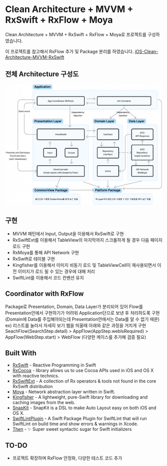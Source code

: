# Clean Architecture + MVVM + RxSwift + RxFlow + Moya

Clean Architecture + MVVM + RxSwift + RxFlow + Moya로 프로젝트를 구성하였습니다.

이 프로젝트를 참고해서 RxFlow 추가 및 Package 분리를 하였습니다.
[iOS-Clean-Architecture-MVVM-RxSwift](https://github.com/kwontaewan/iOS-Clean-Architecture-MVVM-RxSwift)


## 전체 Architecture 구성도
![Alt text](README_FILES/Architecture.png?raw=true "Modules Dependencie")


## 구현
* MVVM 패턴에서 Input, Output을 이용해서 RxSwift로 구현
* RxSwiftExt를 이용해서 TableView의 마지막까지 스크롤하게 될 경우 다음 페이지 로드 구현
* RxMoya를 통해 API Network 구현
* RxSwift로 테이블 구현
* Kingfisher를 이용해서 이미지 비동기 로드 및 TableViewCell이 재사용되면서 이전 이미지가 로드 될 수 있는 경우에 대해 처리
* SwiftLint를 이용해서 코드 컨벤션 유지


## Coordinator with RxFlow
Package로 Presentation, Domain, Data Layer가 분리되어 있어 Flow를 Presentation안에서 구현하기가 어려워 Application단으로 보낸 후 처리하도록 구현 (Domain에 Data를 주입해야되는데 Presentation안에서는 Data를 알 수 없기 때문)
ex) 리스트를 눌러서 자세히 보기 웹을 띄울때 아래와 같은 과정을 거치게 구현 SeachFlow(SearchStep.detail) > AppFlow(AppStep.webIsRequired) > AppFlow(WebStep.start) > WebFlow
(다양한 케이스를 추가해 검증 필요)


## Built With
- [RxSwift](https://github.com/ReactiveX/RxSwift) - Reactive Programming in Swift
- [RxCocoa](https://github.com/ReactiveX/RxSwift) - library allows us to use Cocoa APIs used in iOS and OS X with reactive technics.
- [RxSwiftExt](https://github.com/RxSwiftCommunity/RxSwiftExt) - A collection of Rx operators & tools not found in the core RxSwift distribution
- [Moya](https://github.com/Moya/Moya) - Network abstraction layer written in Swift.
- [Kingfisher](https://github.com/onevcat/Kingfisher) - A lightweight, pure-Swift library for downloading and caching images from the web.
- [SnapKit](https://github.com/SnapKit/SnapKit) - SnapKit is a DSL to make Auto Layout easy on both iOS and OS X.
- [SwiftLintPlugin](https://github.com/lukepistrol/SwiftLintPlugin) - A Swift Package Plugin for SwiftLint that will run SwiftLint on build time and show errors & warnings in Xcode.
- [Then](https://github.com/devxoul/Then) - ✨ Super sweet syntactic sugar for Swift initializers


## TO-DO
- 프로젝트 확장하며 RxFlow 안정화, 다양한 테스트 코드 추가
